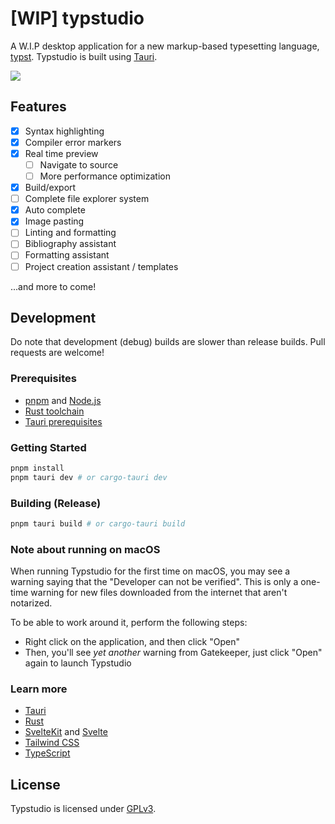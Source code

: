 # [WIP] typstudio

A W.I.P desktop application for a new markup-based typesetting language, [typst](https://github.com/typst/typst).
Typstudio is built using [Tauri](https://tauri.app/).

![](.github/assets/screenshot.png)

## Features

- [x] Syntax highlighting
- [x] Compiler error markers
- [x] Real time preview
    - [ ] Navigate to source
    - [ ] More performance optimization
- [x] Build/export
- [ ] Complete file explorer system
- [x] Auto complete
- [x] Image pasting
- [ ] Linting and formatting
- [ ] Bibliography assistant
- [ ] Formatting assistant
- [ ] Project creation assistant / templates

...and more to come!

## Development

Do note that development (debug) builds are slower than release builds. Pull requests are welcome!

### Prerequisites

- [pnpm](https://pnpm.io/) and [Node.js](https://nodejs.org/en)
- [Rust toolchain](https://www.rust-lang.org/tools/install)
- [Tauri prerequisites](https://tauri.app/v1/guides/getting-started/prerequisites)

### Getting Started

```bash
pnpm install
pnpm tauri dev # or cargo-tauri dev
```

### Building (Release)

```bash
pnpm tauri build # or cargo-tauri build
```

### Note about running on macOS

When running Typstudio for the first time on macOS, you may see a warning saying that the "Developer can not be verified". This is only a one-time warning for new files downloaded from the internet that aren't notarized.

To be able to work around it, perform the following steps:
- Right click on the application, and then click "Open"
- Then, you'll see *yet another* warning from Gatekeeper, just click "Open" again to launch Typstudio

### Learn more

- [Tauri](https://tauri.app/v1/guides/)
- [Rust](https://doc.rust-lang.org/book/)
- [SvelteKit](https://kit.svelte.dev/docs/introduction) and [Svelte](https://svelte.dev/docs)
- [Tailwind CSS](https://tailwindcss.com/docs)
- [TypeScript](https://www.typescriptlang.org/docs/)

## License

Typstudio is licensed under [GPLv3](COPYING).
